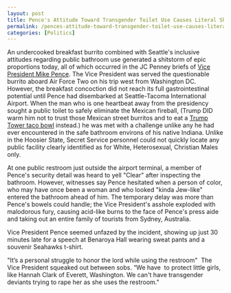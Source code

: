 ```yaml
---
layout: post
title: Pence's Attitude Toward Transgender Toilet Use Causes Literal Shitstorm
permalink: /pences-attitude-toward-transgender-toilet-use-causes-literal-shitstorm/
categories: [Politics]
---
```

An undercooked breakfast burrito combined with Seattle's inclusive attitudes regarding public bathroom use generated a shitstorm of epic proportions today, all of which occurred in the JC Penney briefs of <a href="https://www.whitehouse.gov/administration/vice-president-pence" target="_blank">Vice President Mike Pence</a>. The Vice President was served the questionable burrito aboard Air Force Two on his trip west from Washington DC. However, the breakfast concoction did not reach its full gastrointestinal potential until Pence had disembarked at Seattle-Tacoma International Airport. When the man who is one heartbeat away from the presidency sought a public toilet to safely eliminate the Mexican fireball, (Trump DID warm him not to trust those Mexican street burritos and to eat a <a href="http://www.trumptowerny.com/trump-grill-lunch-menu" target="_blank">Trump Tower taco bowl</a> instead.) he was met with a challenge unlike any he had ever encountered in the safe bathroom environs of his native Indiana. Unlike in the Hoosier State, Secret Service personnel could not quickly locate any public facility clearly identified as for White, Heterosexual, Christian Males only.

At one public restroom just outside the airport terminal, a member of Pence's security detail was heard to yell "Clear" after inspecting the bathroom. However, witnesses say Pence hesitated when a person of color, who may have once been a woman and who looked "kinda Jew-like" entered the bathroom ahead of him. The temporary delay was more than Pence's bowels could handle; the Vice President's asshole exploded with malodorous fury, causing acid-like burns to the face of Pence's press aide and taking out an entire family of tourists from Sydney, Australia.

Vice President Pence seemed unfazed by the incident, showing up just 30 minutes late for a speech at Benaroya Hall wearing sweat pants and a souvenir Seahawks t-shirt.

"It’s a personal struggle to honor the lord while using the restroom"  The Vice President squeaked out between sobs. “We have  to protect little girls, like Hannah Clark of Everett, Washington. We can't have transgender deviants trying to rape her as she uses the restroom."
